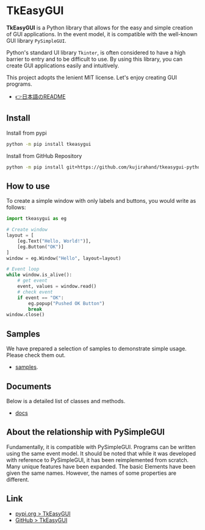 # TkEasyGUI

**TkEasyGUI** is a Python library that allows for the easy and simple creation of GUI applications.
In the event model, it is compatible with the well-known GUI library `PySimpleGUI`.

Python's standard UI library `Tkinter`, is often considered to have a high barrier to entry and to be difficult to use. By using this library, you can create GUI applications easily and intuitively.

This project adopts the lenient MIT license. Let's enjoy creating GUI programs.

- [👉日本語のREADME](https://github.com/kujirahand/tkeasygui-python/blob/main/README-ja.md)

## Install

Install from pypi


```sh
python -m pip install tkeasygui
```

Install from GitHub Repository


```sh
python -m pip install git+https://github.com/kujirahand/tkeasygui-python
```

## How to use

To create a simple window with only labels and buttons, you would write as follows:

```py
import tkeasygui as eg

# Create window
layout = [
    [eg.Text("Hello, World!")],
    [eg.Button("OK")]
]
window = eg.Window("Hello", layout=layout)

# Event loop
while window.is_alive():
    # get event
    event, values = window.read()
    # check event
    if event == "OK":
        eg.popup("Pushed OK Button")
        break
window.close()
```

## Samples

We have prepared a selection of samples to demonstrate simple usage. Please check them out.

- [samples](https://github.com/kujirahand/tkeasygui-python/tree/main/tests).

## Documents

Below is a detailed list of classes and methods.

- [docs](https://github.com/kujirahand/tkeasygui-python/tree/main/docs)

## About the relationship with PySimpleGUI

Fundamentally, it is compatible with PySimpleGUI. Programs can be written using the same event model. 
It should be noted that while it was developed with reference to PySimpleGUI, it has been reimplemented from scratch.
Many unique features have been expanded.
The basic Elements have been given the same names. However, the names of some properties are different.

## Link

- [pypi.org > TkEasyGUI](https://pypi.org/project/tkeasygui/)
- [GitHub > TkEasyGUI](https://github.com/kujirahand/tkeasygui-python/)

